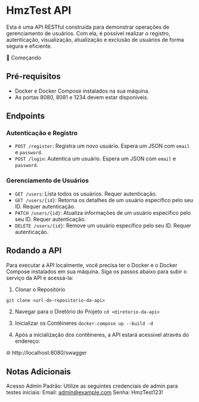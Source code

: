 # HmzTest API

Esta é uma API RESTful construída para demonstrar operações de gerenciamento de usuários. Com ela, é possível realizar o registro, autenticação, visualização, atualização e exclusão de usuários de forma segura e eficiente.

🚀 Começando

## Pré-requisitos

- Docker e Docker Compose instalados na sua máquina.
- As portas 8080, 8081 e 1234 devem estar disponíveis.

## Endpoints

### Autenticação e Registro

- `POST /register`: Registra um novo usuário. Espera um JSON com `email` e `password`.
- `POST /login`: Autentica um usuário. Espera um JSON com `email` e `password`.

### Gerenciamento de Usuários

- `GET /users`: Lista todos os usuários. Requer autenticação.
- `GET /users/{id}`: Retorna os detalhes de um usuário específico pelo seu ID. Requer autenticação.
- `PATCH /users/{id}`: Atualiza informações de um usuário específico pelo seu ID. Requer autenticação.
- `DELETE /users/{id}`: Remove um usuário específico pelo seu ID. Requer autenticação.

## Rodando a API

Para executar a API localmente, você precisa ter o Docker e o Docker Compose instalados em sua máquina. Siga os passos abaixo para subir o serviço da API e acessá-la:

1. Clonar o Repositório

```git clone <url-do-repositorio-da-api>```

2. Navegar para o Diretório do Projeto
```cd <diretorio-da-api>```

3. Inicializar os Contêineres
```docker-compose up --build -d```

4. Após a inicialização dos contêineres, a API estará acessível através do endereço:

🌐 http://localhost:8080/swagger

## Notas Adicionais

Acesso Admin Padrão: Utilize as seguintes credenciais de admin para testes iniciais:
Email: admin@example.com
Senha: HmzTest123!
